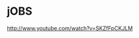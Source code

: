 <!--
title : jOBS
author : Roman Ožana <ozana@omdesign.cz>
date : 6.8.2013 18:58:28
-->

# jOBS

http://www.youtube.com/watch?v=SKZfFpCKJLM